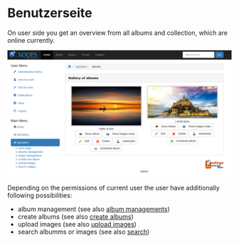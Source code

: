 # Benutzerseite

On user side you get an overview from all albums and collection, which are online currently.

![](../../.gitbook/assets/index1.png)

Depending on the permissions of current user the user have additionally following possibilities:

* album management \(see also [album managements](https://github.com/XoopsDocs/wggallery-tutorial/tree/970974041b371931e9142e26945f03af9877c0f0/english/album_management.md)\)
* create albums \(see also [create albums](https://github.com/XoopsDocs/wggallery-tutorial/tree/970974041b371931e9142e26945f03af9877c0f0/english/album_create.md)\)
* upload images \(see also [upload images](https://github.com/XoopsDocs/wggallery-tutorial/tree/970974041b371931e9142e26945f03af9877c0f0/english/upload_images.md)\)
* search albumms or images \(see also [search](https://github.com/XoopsDocs/wggallery-tutorial/tree/970974041b371931e9142e26945f03af9877c0f0/english/search.md)\)

